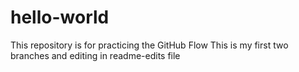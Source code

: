 # hello-world
This repository is for practicing the GitHub Flow
This is my first two branches and editing in readme-edits file
